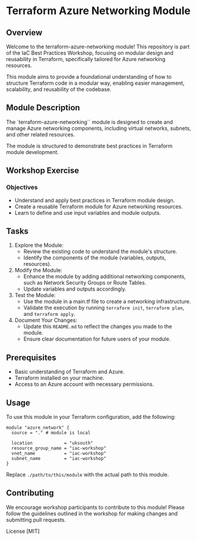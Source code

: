 # Terraform Azure Networking Module

## Overview

Welcome to the terraform-azure-networking module! This repository is part of the IaC Best Practices Workshop, focusing on modular design and reusability in Terraform, specifically tailored for Azure networking resources.

This module aims to provide a foundational understanding of how to structure Terraform code in a modular way, enabling easier management, scalability, and reusability of the codebase.

## Module Description

The `terraform-azure-networking`` module is designed to create and manage Azure networking components, including virtual networks, subnets, and other related resources.

The module is structured to demonstrate best practices in Terraform module development.

## Workshop Exercise

### Objectives

- Understand and apply best practices in Terraform module design.
- Create a reusable Terraform module for Azure networking resources.
- Learn to define and use input variables and module outputs.

## Tasks

1. Explore the Module:
   - Review the existing code to understand the module's structure.
   - Identify the components of the module (variables, outputs, resources).
2. Modify the Module:
   - Enhance the module by adding additional networking components, such as Network Security Groups or Route Tables.
   - Update variables and outputs accordingly.
3. Test the Module:
   - Use the module in a main.tf file to create a networking infrastructure.
   - Validate the execution by running `terraform init`, `terraform plan`, and `terraform apply`.
4. Document Your Changes:
   - Update this `README.md` to reflect the changes you made to the module.
   - Ensure clear documentation for future users of your module.

## Prerequisites

- Basic understanding of Terraform and Azure.
- Terraform installed on your machine.
- Access to an Azure account with necessary permissions.

## Usage

To use this module in your Terraform configuration, add the following:

```hcl
module "azure_network" {
  source = "." # module is local

  location            = "uksouth"
  resource_group_name = "iac-workshop"
  vnet_name           = "iac-workshop"
  subnet_name         = "iac-workshop"
}
```

Replace `./path/to/this/module` with the actual path to this module.

## Contributing

We encourage workshop participants to contribute to this module! Please follow the guidelines outlined in the workshop for making changes and submitting pull requests.

License
[MIT]

